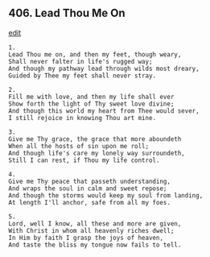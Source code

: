 
## 406.  Lead Thou Me On
[edit](https://docs.google.com/document/d/1WvtemUGfHVWsM0MeXGdCziyc3xC4%2D2Dw/edit?mode=html)



    1.
    Lead Thou me on, and then my feet, though weary, 
    Shall never falter in life's rugged way; 
    And though my pathway lead through wilds most dreary, 
    Guided by Thee my feet shall never stray. 

    2.
    Fill me with love, and then my life shall ever 
    Show forth the light of Thy sweet love divine; 
    And though this world my heart from Thee would sever, 
    I still rejoice in knowing Thou art mine. 

    3.
    Give me Thy grace, the grace that more aboundeth 
    When all the hosts of sin upon me roll; 
    And though life's care my lonely way surroundeth, 
    Still I can rest, if Thou my life control. 

    4.
    Give me Thy peace that passeth understanding, 
    And wraps the soul in calm and sweet repose; 
    And though the storms would keep my soul from landing, 
    At length I'll anchor, safe from all my foes. 

    5.
    Lord, well I know, all these and more are given, 
    With Christ in whom all heavenly riches dwell; 
    In Him by faith I grasp the joys of heaven, 
    And taste the bliss my tongue now fails to tell.
